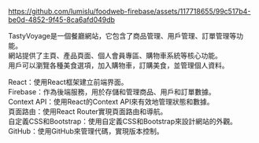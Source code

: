 



https://github.com/lumislu/foodweb-firebase/assets/117718655/99c517b4-be0d-4852-9f45-8ca6afd049db





TastyVoyage是一個餐廳網站，它包含了商品管理、用戶管理、訂單管理等功能。   
網站提供了主頁、產品頁面、個人會員專區、購物車系統等核心功能。       
用戶可以瀏覽各種美食選項，加入購物車，訂購美食，並管理個人資料。    


React：使用React框架建立前端界面。   
Firebase：作為後端服務，用於存儲和管理商品、用戶和訂單數據。     
Context API：使用React的Context API來有效地管理狀態和數據。    
頁面路由：使用React Router實現頁面路由和導航。   
自定義CSS和Bootstrap：使用自定義CSS和Bootstrap來設計網站的外觀。   
GitHub：使用GitHub來管理代碼，實現版本控制。   
